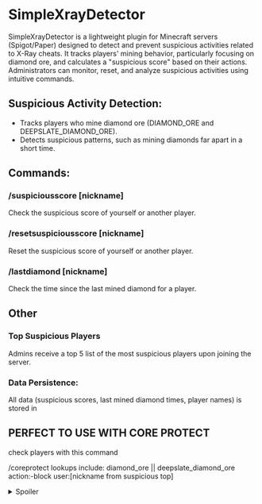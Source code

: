 # SimpleXrayDetector
SimpleXrayDetector is a lightweight plugin for Minecraft servers (Spigot/Paper) designed to detect and prevent suspicious activities related to X-Ray cheats. It tracks players' mining behavior, particularly focusing on diamond ore, and calculates a "suspicious score" based on their actions. Administrators can monitor, reset, and analyze suspicious activities using intuitive commands.
## Suspicious Activity Detection:
- Tracks players who mine diamond ore (DIAMOND_ORE and DEEPSLATE_DIAMOND_ORE).
- Detects suspicious patterns, such as mining diamonds far apart in a short time.
## Commands:
### /suspiciousscore [nickname]
Check the suspicious score of yourself or another player.
### /resetsuspiciousscore [nickname]
Reset the suspicious score of yourself or another player.
### /lastdiamond [nickname]
Check the time since the last mined diamond for a player.
## Other
### Top Suspicious Players
Admins receive a top 5 list of the most suspicious players upon joining the server.
### Data Persistence:
All data (suspicious scores, last mined diamond times, player names) is stored in 
## **PERFECT TO USE WITH CORE PROTECT**
check players with this command

/coreprotect lookups include: diamond_ore || deepslate_diamond_ore action:-block user:[nickname from suspicious top]


<details>
<summary>Spoiler</summary>
todo:
multi-language support;  
resoursepack reload check;
coordinats of dug diamonds clusters
</details>

